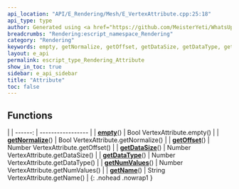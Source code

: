 ```yaml
---
api_location: "API/E_Rendering/Mesh/E_VertexAttribute.cpp:25:18"
api_type: type
author: Generated using <a href="https://github.com/MeisterYeti/WhatsUpDoc">WhatsUpDoc</a>
breadcrumbs: "Rendering:escript_namespace_Rendering"
category: "Rendering"
keywords: empty, getNormalize, getOffset, getDataSize, getDataType, getNumValues, getName
layout: e_api
permalink: escript_type_Rendering_Attribute
show_in_toc: true
sidebar: e_api_sidebar
title: "Attribute"
toc: false
---
```


## Functions

|
| ------: | ----------------- |
| **[empty](classRendering_1_1VertexAttribute#classRendering_1_1VertexAttribute_1aa6d213ccda3f1952e4109c201338c5d3)**() | Bool VertexAttribute.empty() |
| **[getNormalize](classRendering_1_1VertexAttribute#classRendering_1_1VertexAttribute_1ad8c84474cf4f19f6ca1735051bf252fe)**() | Bool VertexAttribute.getNormalize() |
| **[getOffset](classRendering_1_1VertexAttribute#classRendering_1_1VertexAttribute_1aa7c1cffb0f8cd8b13beb9e85feb7fc6b)**() | Number VertexAttribute.getOffset() |
| **[getDataSize](classRendering_1_1VertexAttribute#classRendering_1_1VertexAttribute_1a6964e6fcc905577804cb5c9a39d78d53)**() | Number VertexAttribute.getDataSize() |
| **[getDataType](classRendering_1_1VertexAttribute#classRendering_1_1VertexAttribute_1ae1ab4b2110802f19f24ed77adc7940be)**() | Number VertexAttribute.getDataType() |
| **[getNumValues](classRendering_1_1VertexAttribute#classRendering_1_1VertexAttribute_1a38e3c6aae161a409fd7dcc13b3f87d68)**() | Number VertexAttribute.getNumValues() |
| **[getName](classRendering_1_1VertexAttribute#classRendering_1_1VertexAttribute_1ac3c322026421e1f44f265e0d7ad2495a)**() | String VertexAttribute.getName() |
{: .nohead .nowrap1 }
